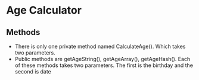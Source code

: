 # Age Calculator

## Methods
- There is only one private method named CalculateAge(). Which takes two parameters.
- Public methods are getAgeString(), getAgeArray(), getAgeHash(). Each of these methods takes two parameters. The first is the birthday and the second is date

